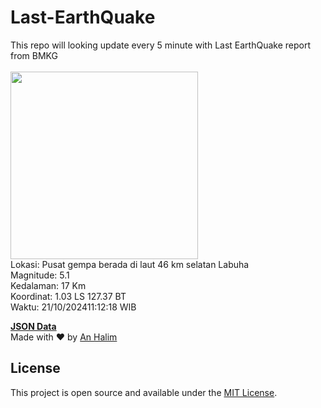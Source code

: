 # Last-EarthQuake
This repo will looking update every 5 minute with Last EarthQuake report from BMKG
<br>
<br>
<img src="https://static.bmkg.go.id/20241021111218.mmi.jpg" width="300"/>
<br>
Lokasi: Pusat gempa berada di laut 46 km selatan Labuha <br>
Magnitude: 5.1 <br>
Kedalaman: 17 Km <br>
Koordinat: 1.03 LS 127.37 BT <br>
Waktu: 21/10/202411:12:18 WIB <br>

<a href="./data/data.json">**JSON Data**</a>
<br>
Made with ❤️ by <a href="https://github.com/an-halim">An Halim</a>
## License

This project is open source and available under the [MIT License](LICENSE).
